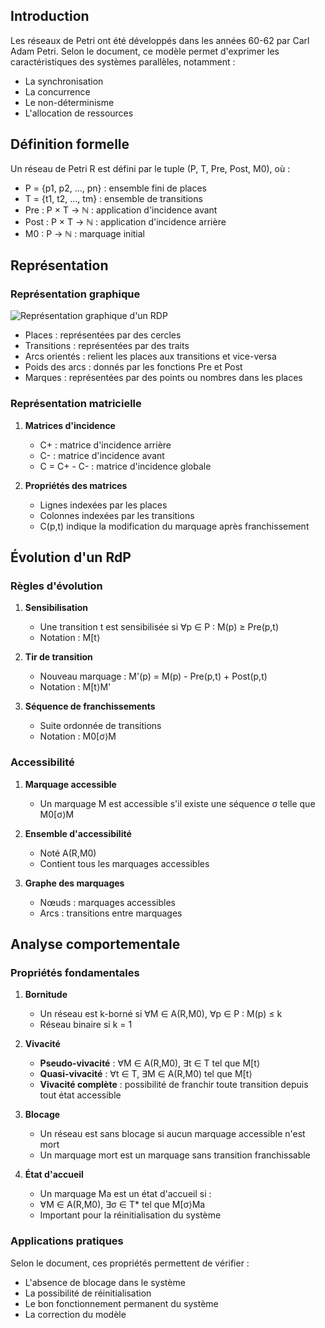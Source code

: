 ## Introduction

Les réseaux de Petri ont été développés dans les années 60-62 par Carl Adam Petri. Selon le document, ce modèle permet d'exprimer les caractéristiques des systèmes parallèles, notamment :
- La synchronisation
- La concurrence
- Le non-déterminisme
- L'allocation de ressources

## Définition formelle

Un réseau de Petri R est défini par le tuple (P, T, Pre, Post, M0), où :
- P = {p1, p2, ..., pn} : ensemble fini de places
- T = {t1, t2, ..., tm} : ensemble de transitions
- Pre : P × T → ℕ : application d'incidence avant
- Post : P × T → ℕ : application d'incidence arrière
- M0 : P → ℕ : marquage initial

## Représentation

### Représentation graphique

<img title="RdP" alt="Représentation graphique d'un RDP" src="https://encrypted-tbn0.gstatic.com/images?q=tbn:ANd9GcSf6437KLQM9EEiwmh1klwkPpzey040WSjS1w&s">

- Places : représentées par des cercles
- Transitions : représentées par des traits
- Arcs orientés : relient les places aux transitions et vice-versa
- Poids des arcs : donnés par les fonctions Pre et Post
- Marques : représentées par des points ou nombres dans les places

### Représentation matricielle

1. **Matrices d'incidence**
   - C+ : matrice d'incidence arrière
   - C- : matrice d'incidence avant
   - C = C+ - C- : matrice d'incidence globale

2. **Propriétés des matrices**
   - Lignes indexées par les places
   - Colonnes indexées par les transitions
   - C(p,t) indique la modification du marquage après franchissement

## Évolution d'un RdP

### Règles d'évolution

1. **Sensibilisation**
   - Une transition t est sensibilisée si ∀p ∈ P : M(p) ≥ Pre(p,t)
   - Notation : M[t⟩

2. **Tir de transition**
   - Nouveau marquage : M'(p) = M(p) - Pre(p,t) + Post(p,t)
   - Notation : M[t⟩M'

3. **Séquence de franchissements**
   - Suite ordonnée de transitions
   - Notation : M0[σ⟩M

### Accessibilité
1. **Marquage accessible**
   - Un marquage M est accessible s'il existe une séquence σ telle que M0[σ⟩M

2. **Ensemble d'accessibilité**
   - Noté A(R,M0)
   - Contient tous les marquages accessibles

3. **Graphe des marquages**
   - Nœuds : marquages accessibles
   - Arcs : transitions entre marquages

## Analyse comportementale

### Propriétés fondamentales

1. **Bornitude**
   - Un réseau est k-borné si ∀M ∈ A(R,M0), ∀p ∈ P : M(p) ≤ k
   - Réseau binaire si k = 1

2. **Vivacité**
   - **Pseudo-vivacité** : ∀M ∈ A(R,M0), ∃t ∈ T tel que M[t⟩
   - **Quasi-vivacité** : ∀t ∈ T, ∃M ∈ A(R,M0) tel que M[t⟩
   - **Vivacité complète** : possibilité de franchir toute transition depuis tout état accessible

3. **Blocage**
   - Un réseau est sans blocage si aucun marquage accessible n'est mort
   - Un marquage mort est un marquage sans transition franchissable

4. **État d'accueil**
   - Un marquage Ma est un état d'accueil si :
   - ∀M ∈ A(R,M0), ∃σ ∈ T* tel que M[σ⟩Ma
   - Important pour la réinitialisation du système

### Applications pratiques
Selon le document, ces propriétés permettent de vérifier :
- L'absence de blocage dans le système
- La possibilité de réinitialisation
- Le bon fonctionnement permanent du système
- La correction du modèle